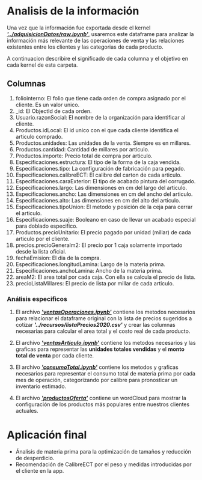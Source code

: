 # Analisis de la información

Una vez que la información fue exportada desde el kernel [**_'../adquisicionDatos/raw.ipynb'_**](../adquisicionDatos/raw.ipynb), usaremos este dataframe para analizar la información más relevante de las operaciones de venta y las relaciones existentes entre los clientes y las categorias de cada producto.

A continuacion describire el significado de cada columna y el objetivo en cada kernel de esta carpeta.

## Columnas

1. foliointerno: El folio que tiene cada orden de compra asignado por el cliente. Es un valor unico.
2. _id: El ObjectId de cada orden.
3. Usuario.razonSocial: El nombre de la organización para identificar al cliente.
4. Productos.idLocal: El id unico con el que cada cliente identifica el articulo comprado.
5. Productos.unidades: Las unidades de la venta. Siempre es en millares.
6. Productos.cantidad: Cantidad de millares por articulo.
7. Productos.importe: Precio total de compra por articulo.
8. Especificaciones.estructura: El tipo de la forma de la caja vendida.
9. Especificaciones.tipo: La configuración de fabricación para pegado.
10. Especificaciones.calibreECT: El calibre del carton de cada articulo.
11. Especificaciones.caraExterior: El tipo de acabado pintura del corrugado.
12. Especificaciones.largo: Las dimensiones en cm del largo del articulo.
13. Especificaciones.ancho: Las dimensiones en cm del ancho del articulo.
14. Especificaciones.alto: Las dimensiones en cm del alto del articulo.
15. Especificaciones.tipoUnion: El metodo y posición de la ceja para cerrar el articulo.
16. Especificaciones.suaje: Booleano en caso de llevar un acabado especial para doblado especifico.
17. Productos.precioUnitario: El precio pagado por unidad (millar) de cada articulo por el cliente.
18. precios.precioGeneralm2: El precio por 1 caja solamente importado desde la lista oficial.
19. fechaEmision: El dia de la compra.
20. Especificaciones.longitudLamina: Largo de la materia prima. 
21. Especificaciones.anchoLamina: Ancho de la materia prima.
22. areaM2: El area total por cada caja. Con ella se calcula el precio de lista.
23. precioListaMillares: El precio de lista por millar de cada articulo.

### Análisis especificos

1. El archivo [**_'ventasOperaciones.ipynb'_**](ventasOperaciones.ipynb) contiene los metodos necesarios para relacionar el dataframe original con la lista de precios sugeridos a cotizar **_'../recursos/listaPrecios2020.csv'_** y crear las columnas necesarias para calcular el area total y el costo real de cada producto.

2. El archivo [**_'ventasArticulo.ipynb'_**](precioMaterial.ipynb) contiene los metodos necesarios y las graficas para representar las **unidades totales vendidas** y el **monto total de venta** por cada cliente.

3. El archivo [**_'consumoTotal.ipynb'_**](consumoTotal.ipynb) contiene los metodos y graficas necesarios para representar el consumo total de materia prima por cada mes de operación, categorizando por calibre para pronosticar un inventario estimado.

4. El archivo [**_'productosOferta'_**](productosOferta.ipynb) contiene un wordCloud para mostrar la configuración de los productos más populares entre nuestros clientes actuales.
 
# Aplicación final

- Ánalisis de materia prima para la optimización de tamaños y reducción de desperdicio.
- Recomendación de CalibreECT por el peso y medidas introducidas por el cliente en la app.
